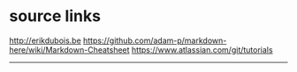 # source links 

http://erikdubois.be
https://github.com/adam-p/markdown-here/wiki/Markdown-Cheatsheet
https://www.atlassian.com/git/tutorials

------------------------------------------------
